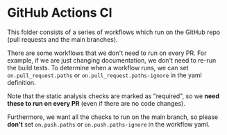 # GitHub Actions CI

This folder consists of a series of workflows which run on the GitHub repo
(pull requests and the main branches).

There are some workflows that we don't need to run on every PR. For example,
if we are just changing documentation, we don't need to re-run the build tests.
To determine when a workflow runs, we can set `on.pull_request.paths` or
`on.pull_request.paths-ignore` in the yaml definition.

Note that the static analysis checks are marked as "required", so we
**need these to run on every PR** (even if there are no code changes).

Furthermore, we want all the checks to run on the main branch, so please
**don't** set `on.push.paths` or `on.push.paths-ignore` in the workflow yaml.